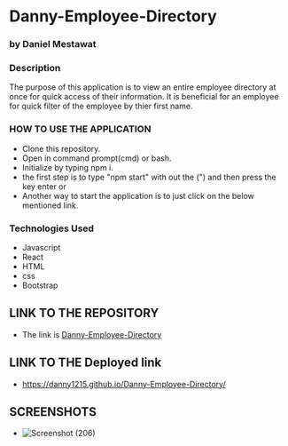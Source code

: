 # Danny-Employee-Directory

### by Daniel Mestawat

### Description
The purpose of this application is to view an entire employee directory at once for quick access of their information. It is beneficial for an employee for quick filter of the employee by thier first name.


### HOW TO USE THE APPLICATION

- Clone this repository.
- Open in command prompt(cmd) or bash.
- Initialize by typing npm i.
- the first step is to type "npm start" with out the (") and then press the key enter or
- Another way to start the application is to just click on the below mentioned link.



### Technologies Used

- Javascript
- React
- HTML
- css
- Bootstrap



## LINK TO THE REPOSITORY

- The link is [Danny-Employee-Directory](https://github.com/danny1215/Danny-Employee-Directory)

## LINK TO THE Deployed link

- https://danny1215.github.io/Danny-Employee-Directory/


## SCREENSHOTS

- ![Screenshot (206)](https://user-images.githubusercontent.com/59859358/113210990-e3117100-9242-11eb-968d-15abfc9bdae6.png)



